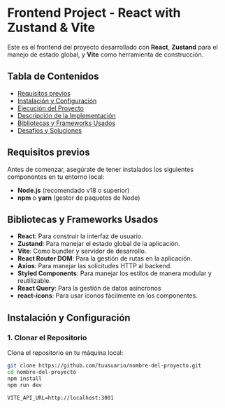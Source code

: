 # Frontend Project - React with Zustand & Vite

Este es el frontend del proyecto desarrollado con **React**, **Zustand** para el manejo de estado global, y **Vite** como herramienta de construcción.

## Tabla de Contenidos

- [Requisitos previos](#requisitos-previos)
- [Instalación y Configuración](#instalación-y-configuración)
- [Ejecución del Proyecto](#ejecución-del-proyecto)
- [Descripción de la Implementación](#descripción-de-la-implementación)
- [Bibliotecas y Frameworks Usados](#bibliotecas-y-frameworks-usados)
- [Desafíos y Soluciones](#desafíos-y-soluciones)

## Requisitos previos

Antes de comenzar, asegúrate de tener instalados los siguientes componentes en tu entorno local:

- **Node.js** (recomendado v18 o superior)
- **npm** o **yarn** (gestor de paquetes de Node)

## Bibliotecas y Frameworks Usados

- **React**: Para construir la interfaz de usuario.
- **Zustand**: Para manejar el estado global de la aplicación.
- **Vite**: Como bundler y servidor de desarrollo.
- **React Router DOM**: Para la gestión de rutas en la aplicación.
- **Axios**: Para manejar las solicitudes HTTP al backend.
- **Styled Components**: Para manejar los estilos de manera modular y reutilizable.
- **React Query**: Para la gestión de datos asíncronos
- **react-icons**: Para usar iconos fácilmente en los componentes.

## Instalación y Configuración

### 1. Clonar el Repositorio

Clona el repositorio en tu máquina local:

```bash
git clone https://github.com/tuusuario/nombre-del-proyecto.git
cd nombre-del-proyecto
npm install
npm run dev
```
```env
VITE_API_URL=http://localhost:3001
```



